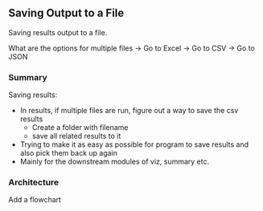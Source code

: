 ## Saving Output to a File

Saving results output to a file.

What are the options for multiple files
-> Go to Excel
-> Go to CSV
-> Go to JSON

### Summary

Saving results:

- In results, if multiple files are run, figure out a way to save the csv results
  - Create a folder with filename
  - save all related results to it
- Trying to make it as easy as possible for program to save results and also pick them back up again
- Mainly for the downstream modules of viz, summary etc.

### Architecture

Add a flowchart
